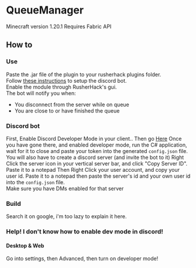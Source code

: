 # QueueManager
Minecraft version 1.20.1
Requires Fabric API  
## How to
### Use
Paste the .jar file of the plugin to your rusherhack plugins folder.  
Follow [these instructions](https://github.com/GabiRP/QueueManager/tree/rusher#discord-bot) to setup the discord bot.  
Enable the module through RusherHack's gui.  
The bot will notify you when:
- You disconnect from the server while on queue
- You are close to or have finished the queue
### Discord bot
First, Enable Discord Developer Mode in your client..
Then go [Here](https://discord.com/developers/docs/getting-started#step-1-creating-an-app)
Once you have gone there, and enabled developer mode, run the C# application, wait for it to close and paste your token into the generated ``config.json`` file.  
You will also have to create a discord server (and invite the bot to it)
Right Click the server icon in your vertical server bar, and click "Copy Server ID". Paste it to a notepad
Then Right Click your user account, and copy your user id. Paste it to a notepad
then paste the server's id and your own user id into the ``config.json`` file.  
Make sure you have DMs enabled for that server
### Build
Search it on google, i'm too lazy to explain it here.  
### Help! I don't know how to enable dev mode in discord!
#### Desktop & Web
Go into settings, then Advanced, then turn on developer mode!
